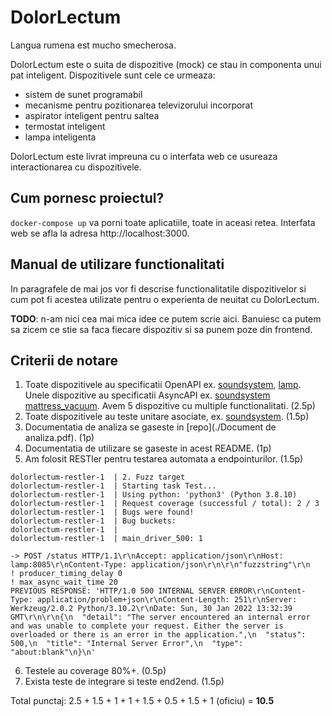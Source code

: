 # DolorLectum
Langua rumena est mucho smecherosa.

DolorLectum este o suita de dispozitive (mock) ce stau in componenta unui pat inteligent. Dispozitivele sunt cele ce urmeaza:
- sistem de sunet programabil
- mecanisme pentru pozitionarea televizorului incorporat
- aspirator inteligent pentru saltea
- termostat inteligent
- lampa inteligenta

DolorLectum este livrat impreuna cu o interfata web ce usureaza interactionarea cu dispozitivele.

## Cum pornesc proiectul?
`docker-compose up` va porni toate aplicatiile, toate in aceasi retea. Interfata web se afla la adresa http://localhost:3000.

## Manual de utilizare functionalitati

In paragrafele de mai jos vor fi descrise functionalitatile dispozitivelor si cum pot fi acestea utilizate pentru o experienta de neuitat cu DolorLectum.

**TODO**: n-am nici cea mai mica idee ce putem scrie aici. Banuiesc ca putem sa zicem ce stie sa faca fiecare dispozitiv si sa punem poze din frontend.

## Criterii de notare

1. Toate dispozitivele au specificatii OpenAPI ex. [soundsystem](./soundsystem/openapi.yaml), [lamp](./lamp/openapi.yaml). Unele dispozitive au specificatii AsyncAPI ex. [soundsystem](./soundsystem/async.yaml) [mattress_vacuum](./mattress_vacuum/asyncapi.yaml). Avem 5 dispozitive cu multiple functionalitati. (2.5p)
2. Toate dispozitivele au teste unitare asociate, ex. [soundsystem](./soundsystem/handlers/api_default_test.go). (1.5p)
3. Documentatia de analiza se gaseste in [repo](./Document de analiza.pdf). (1p)
4. Documentatia de utilizare se gaseste in acest README. (1p)
5. Am folosit RESTler pentru testarea automata a endpointurilor. (1.5p)
```
dolorlectum-restler-1  | 2. Fuzz target
dolorlectum-restler-1  | Starting task Test...
dolorlectum-restler-1  | Using python: 'python3' (Python 3.8.10)
dolorlectum-restler-1  | Request coverage (successful / total): 2 / 3
dolorlectum-restler-1  | Bugs were found!
dolorlectum-restler-1  | Bug buckets:
dolorlectum-restler-1  |
dolorlectum-restler-1  | main_driver_500: 1

-> POST /status HTTP/1.1\r\nAccept: application/json\r\nHost: lamp:8085\r\nContent-Type: application/json\r\n\r\n"fuzzstring"\r\n
! producer_timing_delay 0
! max_async_wait_time 20
PREVIOUS RESPONSE: 'HTTP/1.0 500 INTERNAL SERVER ERROR\r\nContent-Type: application/problem+json\r\nContent-Length: 251\r\nServer: Werkzeug/2.0.2 Python/3.10.2\r\nDate: Sun, 30 Jan 2022 13:32:39 GMT\r\n\r\n{\n  "detail": "The server encountered an internal error and was unable to complete your request. Either the server is overloaded or there is an error in the application.",\n  "status": 500,\n  "title": "Internal Server Error",\n  "type": "about:blank"\n}\n'
```

6. Testele au coverage 80%+. (0.5p)
7. Exista teste de integrare si teste end2end. (1.5p)

Total punctaj: 2.5 + 1.5 + 1 + 1 + 1.5 + 0.5 + 1.5 + 1 (oficiu) = **10.5**
